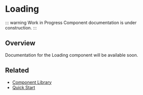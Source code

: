 # Loading

::: warning Work in Progress
Component documentation is under construction.
:::

## Overview

Documentation for the Loading component will be available soon.

## Related

- [Component Library](/components/)
- [Quick Start](/guide/quick-start)
